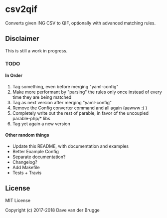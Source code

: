 # csv2qif
Converts given ING CSV to QIF, optionally with advanced matching rules.

## Disclaimer
This is still a work in progress.

### TODO
#### In Order
1. Tag something, even before merging "yaml-config"
1. Make more performant by "parsing" the rules only once instead of every time they are being matched
1. Tag as next version after merging "yaml-config"
1. Remove the Config converter command and all again (aawww :( )
1. Completely write out the rest of parable, in favor of the uncoupled parable-php/* libs
1. Tag yet again a new version

#### Other random things
* Update this README, with documentation and examples 
* Better Example Config
* Separate documentation?
* Changelog?
* Add Makefile
* Tests + Travis

## License
MIT License

Copyright (c) 2017-2018 Dave van der Brugge
